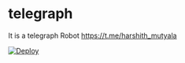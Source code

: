 # telegraph
It is a telegraph Robot https://t.me/harshith_mutyala


[![Deploy](https://www.herokucdn.com/deploy/button.svg)](https://heroku.com/deploy)
